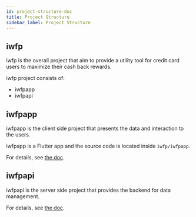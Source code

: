 ```yaml
---
id: project-structure-doc
title: Project Structure
sidebar_label: Project Structure
---
```


## iwfp

iwfp is the overall project that aim to provide a utility tool for credit card users to maximize their cash back rewards.

iwfp project consists of:
* iwfpapp
* iwfpapi

## iwfpapp

iwfpapp is the client side project that presents the data and interaction to the users.

iwfpapp is a Flutter app and the source code is located inside `iwfp/iwfpapp`.

For details, see [the doc](client-app-doc.md).

## iwfpapi

iwfpapi is the server side project that provides the backend for data management.

For details, see [the doc](server-api-doc.md).
